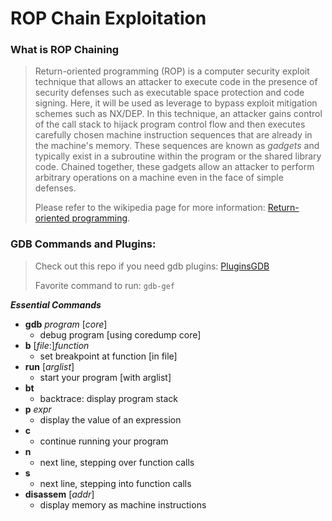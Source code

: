 # ROP Chain Exploitation

### What is ROP Chaining
> Return-oriented programming (ROP) is a computer security exploit technique that allows an attacker to execute code in the presence of security defenses such as executable space protection and code signing. Here, it will be used as leverage to bypass exploit mitigation schemes such as NX/DEP. In this technique, an attacker gains control of the call stack to hijack program control flow and then executes carefully chosen machine instruction sequences that are already in the machine's memory. These sequences are known as *gadgets* and typically exist in a subroutine within the program or the shared library code. Chained together, these gadgets allow an attacker to perform arbitrary operations on a machine even in the face of simple defenses. 
>
> Please refer to the wikipedia page for more information: [Return-oriented programming](https://en.wikipedia.org/wiki/Return-oriented_programming).

### GDB Commands and Plugins: 

> Check out this repo if you need gdb plugins: [PluginsGDB](https://github.com/tjf952/PluginsGDB)
>
> Favorite command to run: `gdb-gef`

***Essential Commands***
- **gdb** *program* [*core*] 
	- debug program [using coredump core]
- **b** [*file*:]*function* 
	- set breakpoint at function [in file]
- **run** [*arglist*] 
	- start your program [with arglist]
- **bt** 
	- backtrace: display program stack
- **p** *expr*
	- display the value of an expression
- **c**
	- continue running your program
- **n**
	- next line, stepping over function calls
- **s**
	- next line, stepping into function calls
- **disassem** [*addr*]
	- display memory as machine instructions

